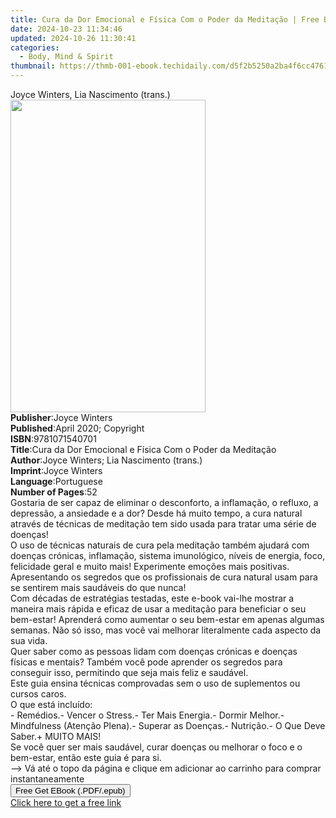 ```yaml
---
title: Cura da Dor Emocional e Física Com o Poder da Meditação | Free Book
date: 2024-10-23 11:34:46
updated: 2024-10-26 11:30:41
categories:
  - Body, Mind & Spirit
thumbnail: https://thmb-001-ebook.techidaily.com/d5f2b5250a2ba4f6cc4761e4f0987e74599c52ea19461a9001e27b2f006c80d0.jpg
---
```

<main id="book-container">
  <div class="flex flex-col">
    <div class="book-brief flex-1 py-6 px-4 sm:p-6 md:py-10 md:px-8">
      <!-- brief-->
      <div class="book-brief-main">Joyce Winters, Lia Nascimento (trans.)</div>
    </div>
    <div
      class="book-meta-info flex-1 grid gap-4 col-start-1 col-end-3 row-start-1 sm:mb-6 sm:grid-cols-4 lg:gap-6 lg:col-start-2 lg:row-end-6 lg:row-span-6 lg:mb-0"
    >
      <div
        class="book-meta-info-left place-content-center mt-4 p-4 text-sm leading-6 col-start-2 col-span-2 dark:text-slate-400"
      >
        <img
          class="w-full h-500 object-cover rounded-lg sm:h-255 sm:col-span-2 lg:col-span-full"
          src="https://img-001-ebook.techidaily.com/8acf09012cd1da0dad95c69c0ca04874b040b225bda57d4086747e1e8b48fcaf.jpg"
          alt=""
          width="312"
          height="500"
        />
      </div>
      <div
        class="book-meta-info-right mt-2 col-start-1 row-start-2 col-span-3 self-center"
      >
        <!-- meta data  -->
        <div class="flex flex-col px-4 md:px-8">
          <div class="flex-1">
            <strong>Publisher</strong>:<span class="px-2">Joyce Winters</span>
          </div>
          <div class="flex-1">
            <strong>Published</strong>:<span class="px-2"
              >April 2020; Copyright</span
            >
          </div>
          <div class="flex-1">
            <strong>ISBN</strong>:<span class="px-2">9781071540701</span>
          </div>
          <div class="flex-1">
            <strong>Title</strong>:<span class="px-2"
              >Cura da Dor Emocional e Física Com o Poder da Meditação</span
            >
          </div>
          <div class="flex-1">
            <strong>Author</strong>:<span class="px-2"
              >Joyce Winters; Lia Nascimento (trans.)</span
            >
          </div>
          <div class="flex-1">
            <strong>Imprint</strong>:<span class="px-2">Joyce Winters</span>
          </div>
          <div class="flex-1">
            <strong>Language</strong>:<span class="px-2">Portuguese</span>
          </div>
          <div class="flex-1">
            <strong>Number of Pages</strong>:<span class="px-2">52</span>
          </div>
        </div>
      </div>
    </div>
    <div class="book-description flex-1 py-6 px-4 sm:p-6 md:py-10 md:px-8">
      <div class="book-description-main">
        <div accordion-content="" id="description">
          Gostaria de ser capaz de eliminar o desconforto, a inflamação, o
          refluxo, a depressão, a ansiedade e a dor? Desde há muito tempo, a
          cura natural através de técnicas de meditação tem sido usada para
          tratar uma série de doenças!<br />O uso de técnicas naturais de cura
          pela meditação também ajudará com doenças crónicas, inflamação,
          sistema imunológico, níveis de energia, foco, felicidade geral e muito
          mais! Experimente emoções mais positivas.<br />Apresentando os
          segredos que os profissionais de cura natural usam para se sentirem
          mais saudáveis do que nunca!<br />Com décadas de estratégias testadas,
          este e-book vai-lhe mostrar a maneira mais rápida e eficaz de usar a
          meditação para beneficiar o seu bem-estar! Aprenderá como aumentar o
          seu bem-estar em apenas algumas semanas. Não só isso, mas você vai
          melhorar literalmente cada aspecto da sua vida.<br />Quer saber como
          as pessoas lidam com doenças crónicas e doenças físicas e mentais?
          Também você pode aprender os segredos para conseguir isso, permitindo
          que seja mais feliz e saudável.<br />Este guia ensina técnicas
          comprovadas sem o uso de suplementos ou cursos caros.<br />O que está
          incluído:<br />- Remédios.- Vencer o Stress.- Ter Mais Energia.-
          Dormir Melhor.- Mindfulness (Atenção Plena).- Superar as Doenças.-
          Nutrição.- O Que Deve Saber.+ MUITO MAIS!<br />Se você quer ser mais
          saudável, curar doenças ou melhorar o foco e o bem-estar, então este
          guia é para si.<br />--&gt; Vá até o topo da página e clique em
          adicionar ao carrinho para comprar instantaneamente
        </div>
        <div class="accordion-fader"></div>
      </div>
    </div>
    <div class="book-excerpts flex-1 py-6 px-4 sm:p-6 md:py-10 md:px-8"></div>
    <div
      class="book-about-author flex-1 py-6 px-4 sm:p-6 md:py-10 md:px-8"
    ></div>
    <div class="book-free-get flex-1 py-6 px-4 sm:p-6 md:py-10 md:px-8">
      <button
        id="btn-free-get"
        class="bg-blue-500 hover:bg-blue-700 text-white font-bold py-2 px-4 rounded"
      >
        Free Get EBook (.PDF/.epub)
      </button>
      <div id="countdown-display" class="px-2 text-lg mt-2"></div>
      <a
        id="free-link"
        class="hidden bg-blue-500 hover:bg-blue-700 text-white font-bold py-2 px-4 rounded"
        href="https://www.ebooks.com/en-us/book/210011855/cura-da-dor-emocional-e-f-sica-com-o-poder-da-medita-o/joyce-winters/"
        target="_blank"
        >Click here to get a free link</a
      >
    </div>
    <script>
      let countdownTime = 0;
      let countdownInterval = null;
      document
        .getElementById('btn-free-get')
        .addEventListener('click', startCountdown);
      function startCountdown() {
        countdownTime = new Date().getTime() + 60000 * 3;
        countdownInterval = setInterval(updateCountdown, 1000);
        document.getElementById('btn-free-get').disabled = true;
        document
          .getElementById('btn-free-get')
          .classList.add('bg-gray-500', 'cursor-not-allowed');
      }
      function updateCountdown() {
        let currentTime = new Date().getTime();
        let timeLeft = countdownTime - currentTime;
        let secondsLeft = Math.floor(timeLeft / 1000);
        document.getElementById('countdown-display').innerHTML =
          `Remaining time: ${secondsLeft} seconds.`;
        if (secondsLeft <= 0) {
          clearInterval(countdownInterval);
          document.getElementById('btn-free-get').classList.add('hidden');
          document.getElementById('free-link').classList.remove('hidden');
          document.getElementById('countdown-display').innerHTML = '';
        }
      }
    </script>
  </div>
</main>
